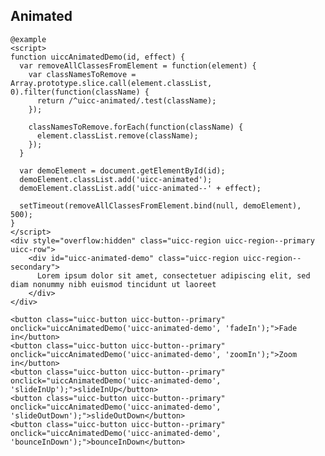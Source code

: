 ## Animated

    @example
    <script>
    function uiccAnimatedDemo(id, effect) {
      var removeAllClassesFromElement = function(element) {
        var classNamesToRemove =  Array.prototype.slice.call(element.classList, 0).filter(function(className) {
          return /^uicc-animated/.test(className);
        });
        
        classNamesToRemove.forEach(function(className) {
          element.classList.remove(className);
        });
      }
    
      var demoElement = document.getElementById(id);
      demoElement.classList.add('uicc-animated');
      demoElement.classList.add('uicc-animated--' + effect);
      
      setTimeout(removeAllClassesFromElement.bind(null, demoElement), 500);
    }
    </script>
    <div style="overflow:hidden" class="uicc-region uicc-region--primary uicc-row">
        <div id="uicc-animated-demo" class="uicc-region uicc-region--secondary">
          Lorem ipsum dolor sit amet, consectetuer adipiscing elit, sed diam nonummy nibh euismod tincidunt ut laoreet
        </div>
    </div>
    
    <button class="uicc-button uicc-button--primary" onclick="uiccAnimatedDemo('uicc-animated-demo', 'fadeIn');">Fade in</button>
    <button class="uicc-button uicc-button--primary" onclick="uiccAnimatedDemo('uicc-animated-demo', 'zoomIn');">Zoom in</button>
    <button class="uicc-button uicc-button--primary" onclick="uiccAnimatedDemo('uicc-animated-demo', 'slideInUp');">slideInUp</button>
    <button class="uicc-button uicc-button--primary" onclick="uiccAnimatedDemo('uicc-animated-demo', 'slideOutDown');">slideOutDown</button>
    <button class="uicc-button uicc-button--primary" onclick="uiccAnimatedDemo('uicc-animated-demo', 'bounceInDown');">bounceInDown</button>
    
